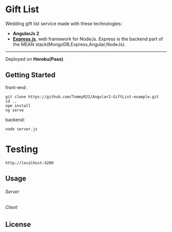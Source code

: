 # Gift List

Wedding gift list service made with these technologies:
* **AngularJs 2**
* **[Express.js](http://expressjs.com/)**, web framework for NodeJs. Express is the backend part of the MEAN stack(MongoDB,Express,Angular,NodeJs).
* **

Deployed on **Heroku(Paas)**.

## Getting Started

front-end:
```
git clone https://github.com/TommyR22/Angular2-GiftList-example.git
cd ..
npm install
ng serve
```

backend:
```
node server.js
```

# Testing

```
http://localhost:4200
```

## Usage

###### Server

###### Client


## License
[id]: https://github.com/TommyR22/Angular2-GiftList-example/blob/master/README.md "MIT"

